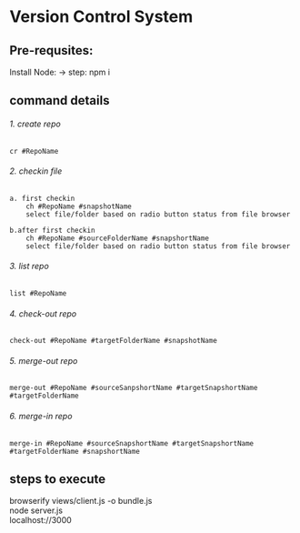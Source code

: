 # Version Control System

## Pre-requsites:
Install Node: 
    -> step: npm i

## command details  

###### 1. create repo
    cr #RepoName 

###### 2. checkin file
    a. first checkin
        ch #RepoName #snapshotName
        select file/folder based on radio button status from file browser

    b.after first checkin
        ch #RepoName #sourceFolderName #snapshortName
        select file/folder based on radio button status from file browser


###### 3. list repo
    list #RepoName 

###### 4. check-out repo
    check-out #RepoName #targetFolderName #snapshotName

###### 5. merge-out repo
    merge-out #RepoName #sourceSanpshortName #targetSnapshortName #targetFolderName

###### 6. merge-in repo
    merge-in #RepoName #sourceSnapshortName #targetSnapshortName #targetFolderName #snapshortName

## steps to execute
browserify views/client.js -o bundle.js<br />
node server.js<br />
localhost://3000<br />

